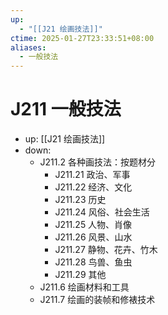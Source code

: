 ```yaml
---
up:
  - "[[J21 绘画技法]]"
ctime: 2025-01-27T23:33:51+08:00
aliases:
  - 一般技法
---
```


# J211 一般技法

- up: [[J21 绘画技法]]
- down:	
	- J211.2 各种画技法：按题材分
		- J211.21 政治、军事
		- J211.22 经济、文化
		- J211.23 历史
		- J211.24 风俗、社会生活
		- J211.25 人物、肖像
		- J211.26 风景、山水
		- J211.27 静物、花卉、竹木
		- J211.28 鸟兽、鱼虫
		- J211.29 其他
	- J211.6 绘画材料和工具
	- J211.7 绘画的装帧和修裱技术
	
